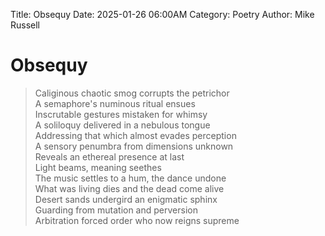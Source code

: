 Title: Obsequy
Date: 2025-01-26 06:00AM
Category: Poetry
Author: Mike Russell
# Obsequy

> Caliginous chaotic smog corrupts the petrichor<br>
A semaphore's numinous ritual ensues<br>
Inscrutable gestures mistaken for whimsy<br>
A soliloquy delivered in a nebulous tongue<br>
Addressing that which almost evades perception<br>
A sensory penumbra from dimensions unknown<br>
Reveals an ethereal presence at last<br>
Light beams, meaning seethes<br>
The music settles to a hum, the dance undone<br>
What was living dies and the dead come alive<br>
Desert sands undergird an enigmatic sphinx<br>
Guarding from mutation and perversion<br>
Arbitration forced order who now reigns supreme
